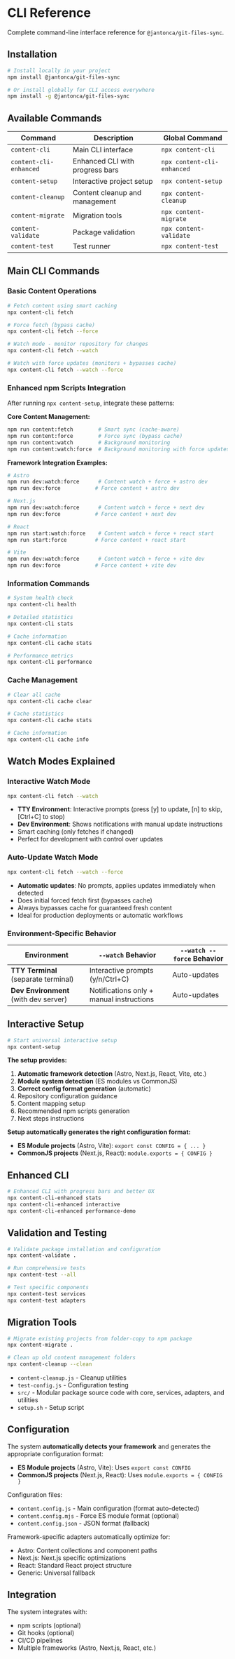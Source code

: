 # CLI Reference

Complete command-line interface reference for `@jantonca/git-files-sync`.

## Installation

```bash
# Install locally in your project
npm install @jantonca/git-files-sync

# Or install globally for CLI access everywhere
npm install -g @jantonca/git-files-sync
```

## Available Commands

| Command                | Description                     | Global Command             |
| ---------------------- | ------------------------------- | -------------------------- |
| `content-cli`          | Main CLI interface              | `npx content-cli`          |
| `content-cli-enhanced` | Enhanced CLI with progress bars | `npx content-cli-enhanced` |
| `content-setup`        | Interactive project setup       | `npx content-setup`        |
| `content-cleanup`      | Content cleanup and management  | `npx content-cleanup`      |
| `content-migrate`      | Migration tools                 | `npx content-migrate`      |
| `content-validate`     | Package validation              | `npx content-validate`     |
| `content-test`         | Test runner                     | `npx content-test`         |

## Main CLI Commands

### Basic Content Operations

```bash
# Fetch content using smart caching
npx content-cli fetch

# Force fetch (bypass cache)
npx content-cli fetch --force

# Watch mode - monitor repository for changes
npx content-cli fetch --watch

# Watch with force updates (monitors + bypasses cache)
npx content-cli fetch --watch --force
```

### Enhanced npm Scripts Integration

After running `npx content-setup`, integrate these patterns:

**Core Content Management:**
```bash
npm run content:fetch        # Smart sync (cache-aware)
npm run content:force        # Force sync (bypass cache)
npm run content:watch        # Background monitoring
npm run content:watch:force  # Background monitoring with force updates
```

**Framework Integration Examples:**
```bash
# Astro
npm run dev:watch:force      # Content watch + force + astro dev
npm run dev:force           # Force content + astro dev

# Next.js  
npm run dev:watch:force      # Content watch + force + next dev
npm run dev:force           # Force content + next dev

# React
npm run start:watch:force    # Content watch + force + react start
npm run start:force         # Force content + react start

# Vite
npm run dev:watch:force      # Content watch + force + vite dev
npm run dev:force           # Force content + vite dev
```

### Information Commands

```bash
# System health check
npx content-cli health

# Detailed statistics
npx content-cli stats

# Cache information
npx content-cli cache stats

# Performance metrics
npx content-cli performance
```

### Cache Management

```bash
# Clear all cache
npx content-cli cache clear

# Cache statistics
npx content-cli cache stats

# Cache information
npx content-cli cache info
```

## Watch Modes Explained

### Interactive Watch Mode
```bash
npx content-cli fetch --watch
```
- **TTY Environment**: Interactive prompts (press [y] to update, [n] to skip, [Ctrl+C] to stop)
- **Dev Environment**: Shows notifications with manual update instructions
- Smart caching (only fetches if changed)
- Perfect for development with control over updates

### Auto-Update Watch Mode
```bash
npx content-cli fetch --watch --force
```
- **Automatic updates**: No prompts, applies updates immediately when detected
- Does initial forced fetch first (bypasses cache)
- Always bypasses cache for guaranteed fresh content
- Ideal for production deployments or automatic workflows

### Environment-Specific Behavior

| Environment                   | `--watch` Behavior | `--watch --force` Behavior |
| ------------------------------ | ------------------ | ------------- |
| **TTY Terminal** (separate terminal)        | Interactive prompts (y/n/Ctrl+C) | Auto-updates |
| **Dev Environment** (with dev server)              | Notifications only + manual instructions   | Auto-updates    |

## Interactive Setup

```bash
# Start universal interactive setup
npx content-setup
```

**The setup provides:**
1. **Automatic framework detection** (Astro, Next.js, React, Vite, etc.)
2. **Module system detection** (ES modules vs CommonJS)
3. **Correct config format generation** (automatic)
4. Repository configuration guidance
5. Content mapping setup
6. Recommended npm scripts generation
7. Next steps instructions

**Setup automatically generates the right configuration format:**
- **ES Module projects** (Astro, Vite): `export const CONFIG = { ... }`
- **CommonJS projects** (Next.js, React): `module.exports = { CONFIG }`

## Enhanced CLI

```bash
# Enhanced CLI with progress bars and better UX
npx content-cli-enhanced stats
npx content-cli-enhanced interactive
npx content-cli-enhanced performance-demo
```

## Validation and Testing

```bash
# Validate package installation and configuration
npx content-validate .

# Run comprehensive tests
npx content-test --all

# Test specific components
npx content-test services
npx content-test adapters
```

## Migration Tools

```bash
# Migrate existing projects from folder-copy to npm package
npx content-migrate .

# Clean up old content management folders
npx content-cleanup --clean
```
- `content-cleanup.js` - Cleanup utilities
- `test-config.js` - Configuration testing
- `src/` - Modular package source code with core, services, adapters, and utilities
- `setup.sh` - Setup script

## Configuration

The system **automatically detects your framework** and generates the appropriate configuration format:

- **ES Module projects** (Astro, Vite): Uses `export const CONFIG`
- **CommonJS projects** (Next.js, React): Uses `module.exports = { CONFIG }`

Configuration files:
- `content.config.js` - Main configuration (format auto-detected)
- `content.config.mjs` - Force ES module format (optional)
- `content.config.json` - JSON format (fallback)

Framework-specific adapters automatically optimize for:
- Astro: Content collections and component paths
- Next.js: Next.js specific optimizations  
- React: Standard React project structure
- Generic: Universal fallback

## Integration

The system integrates with:

- npm scripts (optional)
- Git hooks (optional)
- CI/CD pipelines
- Multiple frameworks (Astro, Next.js, React, etc.)
